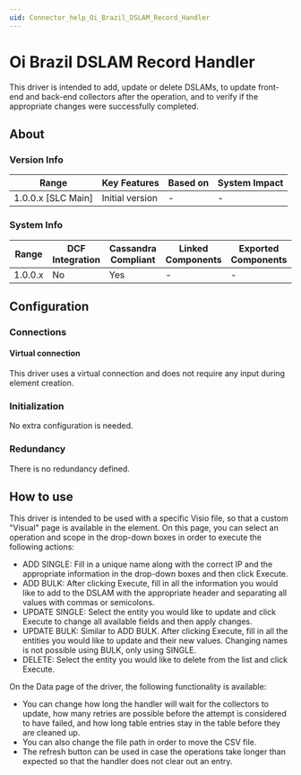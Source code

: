 ```yaml
---
uid: Connector_help_Oi_Brazil_DSLAM_Record_Handler
---
```


# Oi Brazil DSLAM Record Handler

This driver is intended to add, update or delete DSLAMs, to update front-end and back-end collectors after the operation, and to verify if the appropriate changes were successfully completed.

## About

### Version Info

| **Range**            | **Key Features** | **Based on** | **System Impact** |
|----------------------|------------------|--------------|-------------------|
| 1.0.0.x \[SLC Main\] | Initial version  | \-           | \-                |

### System Info

| **Range** | **DCF Integration** | **Cassandra Compliant** | **Linked Components** | **Exported Components** |
|-----------|---------------------|-------------------------|-----------------------|-------------------------|
| 1.0.0.x   | No                  | Yes                     | \-                    | \-                      |

## Configuration

### Connections

#### Virtual connection

This driver uses a virtual connection and does not require any input during element creation.

### Initialization

No extra configuration is needed.

### Redundancy

There is no redundancy defined.

## How to use

This driver is intended to be used with a specific Visio file, so that a custom "Visual" page is available in the element. On this page, you can select an operation and scope in the drop-down boxes in order to execute the following actions:

- ADD SINGLE: Fill in a unique name along with the correct IP and the appropriate information in the drop-down boxes and then click Execute.
- ADD BULK: After clicking Execute, fill in all the information you would like to add to the DSLAM with the appropriate header and separating all values with commas or semicolons.
- UPDATE SINGLE: Select the entity you would like to update and click Execute to change all available fields and then apply changes.
- UPDATE BULK: Similar to ADD BULK. After clicking Execute, fill in all the entities you would like to update and their new values. Changing names is not possible using BULK, only using SINGLE.
- DELETE: Select the entity you would like to delete from the list and click Execute.

On the Data page of the driver, the following functionality is available:

- You can change how long the handler will wait for the collectors to update, how many retries are possible before the attempt is considered to have failed, and how long table entries stay in the table before they are cleaned up.
- You can also change the file path in order to move the CSV file.
- The refresh button can be used in case the operations take longer than expected so that the handler does not clear out an entry.
